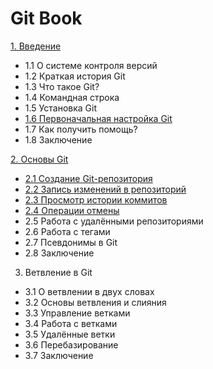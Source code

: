 # Git Book #
[1. Введение](1.GettingStarted.md)

- 1.1 О системе контроля версий
- 1.2 Краткая история Git
- 1.3 Что такое Git?
- 1.4 Командная строка
- 1.5 Установка Git
- [1.6 Первоначальная настройка Git](1.GettingStarted.md#16-git)
- 1.7 Как получить помощь?
- 1.8 Заключение

[2. Основы Git](2.GitBasics.md)

- [2.1 Создание Git-репозитория](2.GitBasics.md#21-git-git-)
- [2.2 Запись изменений в репозиторий](2.GitBasics.md#22-git-)
- [2.3 Просмотр истории коммитов](2.GitBasics.md#22-git-)
- [2.4 Операции отмены](2.GitBasics.md#22-git-)
- 2.5 Работа с удалёнными репозиториями
- 2.6 Работа с тегами
- 2.7 Псевдонимы в Git
- 2.8 Заключение

3. Ветвление в Git

- 3.1 О ветвлении в двух словах
- 3.2 Основы ветвления и слияния
- 3.3 Управление ветками
- 3.4 Работа с ветками
- 3.5 Удалённые ветки
- 3.6 Перебазирование
- 3.7 Заключение